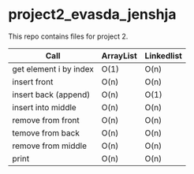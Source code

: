 # project2_evasda_jenshja
This repo contains files for project 2.

| Call                    | ArrayList     | Linkedlist    |
| ----------------------- | ------------- | ------------- |
| get element i by index  | O(1)  		  | O(n)          | 
| insert front            | O(n)  		  | O(n)          | 
| insert back (append)    | O(n)  		  | O(1)          | 
| insert into middle      | O(n)  		  | O(n)          | 
| remove from front       | O(n)  	      | O(n)          | 
| temove from back        | O(n)          | O(n)          | 
| remove from middle      | O(n)          | O(n)          | 
| print                   | O(n)          | O(n)          | 
